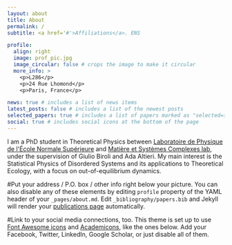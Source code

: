```yaml
---
layout: about
title: About
permalink: /
subtitle: <a href='#'>Affiliations</a>. ENS

profile:
  align: right
  image: prof_pic.jpg
  image_circular: false # crops the image to make it circular
  more_info: >
    <p>L286</p>
    <p>24 Rue Lhomond</p>
    <p>Paris, France</p>

news: true # includes a list of news items
latest_posts: false # includes a list of the newest posts
selected_papers: true # includes a list of papers marked as "selected={true}"
social: true # includes social icons at the bottom of the page
---
```


I am a PhD student in Theoretical Physics between [Laboratoire de Physique de l'École Normale Supérieure](https://www.lpens.ens.psl.eu/) and [Matière et Systèmes Complexes lab](https://fr.u-paris.fr/laboratoires/matiere-et-systemes-complexes), under the supervision of Giulio Biroli and Ada Altieri. My main interest is the Statistical Physics of Disordered Systems and its applications to Theoretical Ecology, with a focus on out-of-equilibrium dynamics.


#Put your address / P.O. box / other info right below your picture. You can also disable any of these elements by editing `profile` property of the YAML header of your `_pages/about.md`. Edit `_bibliography/papers.bib` and Jekyll will render your [publications page](/al-folio/publications/) automatically.

#Link to your social media connections, too. This theme is set up to use [Font Awesome icons](https://fontawesome.com/) and [Academicons](https://jpswalsh.github.io/academicons/), like the ones below. Add your Facebook, Twitter, LinkedIn, Google Scholar, or just disable all of them.
